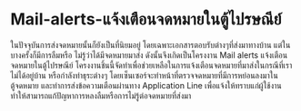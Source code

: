 # Mail-alerts-แจ้งเตือนจดหมายในตู้ไปรษณีย์
  ในปัจจุบันการส่งจดหมายนั้นก็ยังเป็นที่นิยมอยู่ โดยเฉพาะเอกสารตอบรับต่างๆที่ส่งมาทางบ้าน แต่ในบางครั้งก็มีการลืมหรือ ไม่รู้ว่าได้มีจดหมายมาส่ง ดังนั้นจึงเกิดเป็นโครงงาน Mail alerts แจ้งเตือนจดหมายในตู้ไปรษณีย์ โครงงานชิ้นนี้จัดทำเพื่อช่วยเหลือในการแจ้งเตือนจดหมายที่มาส่งในกรณีที่เราไม่ได้อยู่บ้าน หรือกำลังทำธุระต่างๆ โดยเซ็นเซอร์จะทำหน้าที่ตรวจจดหมายที่มีการหย่อนลงมาในตู้จดหมาย และทำการส่งข้อความเตือนผ่านทาง Application Line เพื่อแจ้งให้ทราบแก่ผู้ใช้งาน ทำให้สามารถแก้ปัญหาการหลงลืมหรือการไม่รู้ต่อจดหมายที่ส่งมา
